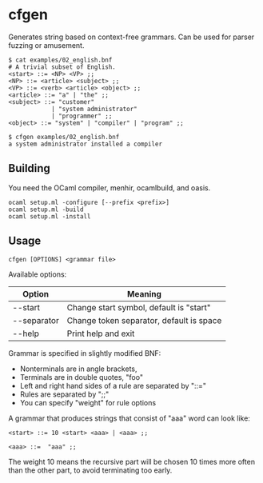 cfgen
=====

Generates string based on context-free grammars.
Can be used for parser fuzzing or amusement.

```
$ cat examples/02_english.bnf 
# A trivial subset of English.
<start> ::= <NP> <VP> ;;
<NP> ::= <article> <subject> ;;
<VP> ::= <verb> <article> <object> ;;
<article> ::= "a" | "the" ;;
<subject> ::= "customer"
            | "system administrator"
            | "programmer" ;;
<object> ::= "system" | "compiler" | "program" ;;

$ cfgen examples/02_english.bnf
a system administrator installed a compiler
```

## Building

You need the OCaml compiler, menhir, ocamlbuild, and oasis.

```
ocaml setup.ml -configure [--prefix <prefix>]
ocaml setup.ml -build
ocaml setup.ml -install

```

## Usage

```
cfgen [OPTIONS] <grammar file>
```

Available options:

| Option               | Meaning                                      |
| -------------------- | ---------------------------------------------|
| --start <string>     | Change start symbol, default is "start"      |
| --separator <string> | Change token separator, default is space     |
| --help               | Print help and exit                          |

Grammar is specified in slightly modified BNF:
* Nonterminals are in angle brackets, <foo>
* Terminals are in double quotes, "foo"
* Left and right hand sides of a rule are separated by "::="
* Rules are separated by ";;"
* You can specify "weight" for rule options

A grammar that produces strings that consist of "aaa" word can look like:

```
<start> ::= 10 <start> <aaa> | <aaa> ;;

<aaa> ::=  "aaa" ;;
```

The weight 10 means the recursive part will be chosen 10 times more often than
the other part, to avoid terminating too early.
